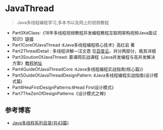 # JavaThread
> Java多线程编程学习,多本书以及网上的视频教程

+ Part0XdClass:《18年多线程视频教程并发编程教程互联网架构视频Java面试知识》[链接](http://edu.51cto.com/course/15466.html)
+ Part1CoreOfJavaThread :《Java多线程编程核心技术》高红岩 著
+ Part2ThreadDetail : 多线程详解—汪文君  见[百度云](https://pan.baidu.com/disk/home#/all?vmode=list&path=%2F1.%E8%A7%86%E9%A2%91%E6%95%99%E7%A8%8B%2F27.Java%2F03.%E5%A4%9A%E7%BA%BF%E7%A8%8B%E4%B8%8E%E9%AB%98%E5%B9%B6%E5%8F%91)，共分两部分，极其详细
+ Part3SoutionOfJavaThread: 慕课网实战课程《Java并发编程与高并发解决方案》[教程地址](https://coding.imooc.com/class/195.html)
+ Part4GuideOfJavaThreadCore :《Java多线程编程实战指南(核心篇)》
+ Part5GuideOfJavaThreadDesignPattern :《Java多线程编程实战指南(设计模式篇)
+ Part6HeaFirstDesignPatterns:《Head First设计模式》
+ Part7TheZenOfDesignPatterns《设计模式之禅》


## 参考博客

+ [Java多线程系列目录(共43篇)](https://www.cnblogs.com/skywang12345/p/java_threads_category.html)

